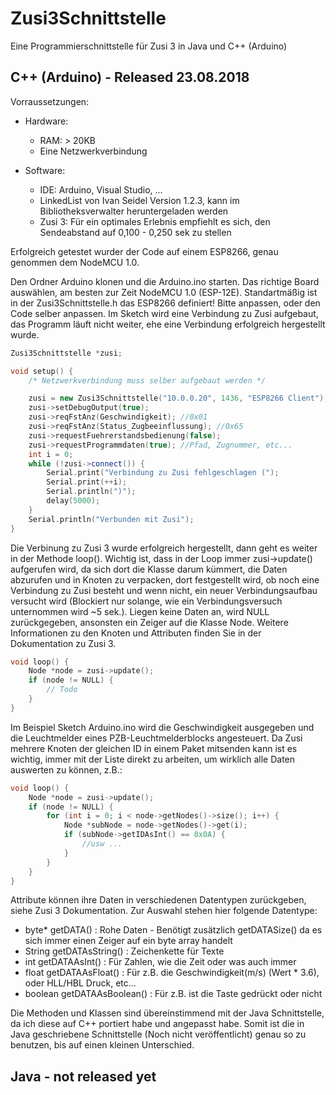 # Zusi3Schnittstelle
Eine Programmierschnittstelle für Zusi 3 in Java und C++ (Arduino)

## C++ (Arduino) - Released 23.08.2018

Vorraussetzungen:
  - Hardware:
    - RAM: > 20KB
    - Eine Netzwerkverbindung
  
  - Software:
    - IDE: Arduino, Visual Studio, ...
    - LinkedList von Ivan Seidel Version 1.2.3, kann im Bibliotheksverwalter heruntergeladen werden
    - Zusi 3: Für ein optimales Erlebnis empfiehlt es sich, den Sendeabstand auf 0,100 - 0,250 sek zu stellen
  
Erfolgreich getestet wurder der Code auf einem ESP8266, genau genommen dem NodeMCU 1.0.

Den Ordner Arduino klonen und die Arduino.ino starten. Das richtige Board auswählen, am besten zur Zeit NodeMCU 1.0 (ESP-12E).
Standartmäßig ist in der Zusi3Schnittstelle.h das ESP8266 definiert! Bitte anpassen, oder den Code selber anpassen.
Im Sketch wird eine Verbindung zu Zusi aufgebaut, das Programm läuft nicht weiter, ehe eine Verbindung erfolgreich hergestellt wurde.

```c++
Zusi3Schnittstelle *zusi;

void setup() {
	/* Netzwerkverbindung muss selber aufgebaut werden */

	zusi = new Zusi3Schnittstelle("10.0.0.20", 1436, "ESP8266 Client");
	zusi->setDebugOutput(true);
	zusi->reqFstAnz(Geschwindigkeit); //0x01
	zusi->reqFstAnz(Status_Zugbeeinflussung); //0x65
	zusi->requestFuehrerstandsbedienung(false);
	zusi->requestProgrammdaten(true); //Pfad, Zugnummer, etc...
	int i = 0;
	while (!zusi->connect()) {
		Serial.print("Verbindung zu Zusi fehlgeschlagen (");
		Serial.print(++i);
		Serial.println(")");
		delay(5000);
	}
	Serial.println("Verbunden mit Zusi");
}
```

Die Verbinung zu Zusi 3 wurde erfolgreich hergestellt, dann geht es weiter in der Methode loop().
Wichtig ist, dass in der Loop immer zusi->update() aufgerufen wird, da sich dort die Klasse darum kümmert, die Daten abzurufen und in Knoten zu verpacken, dort festgestellt wird, ob noch eine Verbindung zu Zusi besteht und wenn nicht, ein neuer Verbindungsaufbau versucht wird (Blockiert nur solange, wie ein Verbindungsversuch unternommen wird ~5 sek.). Liegen keine Daten an, wird NULL zurückgegeben, ansonsten ein Zeiger auf die Klasse Node.
Weitere Informationen zu den Knoten und Attributen finden Sie in der Dokumentation zu Zusi 3.

```c++
void loop() {
	Node *node = zusi->update();
	if (node != NULL) {
		// Todo
	}
}
```
Im Beispiel Sketch Arduino.ino wird die Geschwindigkeit ausgegeben und die Leuchtmelder eines PZB-Leuchtmelderblocks angesteuert.
Da Zusi mehrere Knoten der gleichen ID in einem Paket mitsenden kann ist es wichtig, immer mit der Liste direkt zu arbeiten, um wirklich alle Daten auswerten zu können, z.B.:
```c++
void loop() {
	Node *node = zusi->update();
	if (node != NULL) {
		for (int i = 0; i < node->getNodes()->size(); i++) {
			Node *subNode = node->getNodes()->get(i);
			if (subNode->getIDAsInt() == 0x0A) {
				//usw ...
			}
		}
	}
}
```
Attribute können ihre Daten in verschiedenen Datentypen zurückgeben, siehe Zusi 3 Dokumentation.
Zur Auswahl stehen hier folgende Datentype:
  - byte* getDATA() : Rohe Daten - Benötigt zusätzlich getDATASize() da es sich immer einen Zeiger auf ein byte array handelt
  - String getDATAsString() : Zeichenkette für Texte
  - int getDATAAsInt() : Für Zahlen, wie die Zeit oder was auch immer
  - float getDATAAsFloat() : Für z.B. die Geschwindigkeit(m/s) (Wert * 3.6), oder HLL/HBL Druck, etc...
  - boolean getDATAAsBoolean() : Für z.B. ist die Taste gedrückt oder nicht
  
  Die Methoden und Klassen sind übereinstimmend mit der Java Schnittstelle, da ich diese auf C++ portiert habe und angepasst habe. Somit ist die in Java geschriebene Schnittstelle (Noch nicht veröffentlicht) genau so zu benutzen, bis auf einen kleinen Unterschied.

## Java - not released yet
